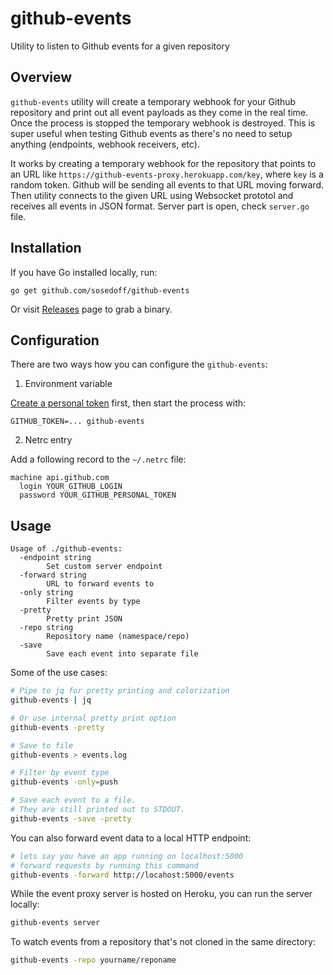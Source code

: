 # github-events

Utility to listen to Github events for a given repository

## Overview

`github-events` utility will create a temporary webhook for your Github repository
and print out all event payloads as they come in the real time. Once the process is
stopped the temporary webhook is destroyed. This is super useful when testing Github
events as there's no need to setup anything (endpoints, webhook receivers, etc).

It works by creating a temporary webhook for the repository that points to an 
URL like `https://github-events-proxy.herokuapp.com/key`, where `key` is a random
token. Github will be sending all events to that URL moving forward. Then utility
connects to the given URL using Websocket prototol and receives all events in JSON
format. Server part is open, check `server.go` file.

## Installation

If you have Go installed locally, run:

```
go get github.com/sosedoff/github-events
```

Or visit [Releases](https://github.com/sosedoff/github-events/releases) page to grab a binary.

## Configuration

There are two ways how you can configure the `github-events`:

1. Environment variable

[Create a personal token](https://github.com/settings/tokens/new) first, then start
the process with:

```
GITHUB_TOKEN=... github-events
```

2. Netrc entry

Add a following record to the `~/.netrc` file:

```
machine api.github.com
  login YOUR_GITHUB_LOGIN
  password YOUR_GITHUB_PERSONAL_TOKEN
```

## Usage

```
Usage of ./github-events:
  -endpoint string
    	Set custom server endpoint
  -forward string
    	URL to forward events to
  -only string
    	Filter events by type
  -pretty
    	Pretty print JSON
  -repo string
    	Repository name (namespace/repo)
  -save
    	Save each event into separate file
```

Some of the use cases:

```bash
# Pipe to jq for pretty printing and colorization
github-events | jq

# Or use internal pretty print option
github-events -pretty

# Save to file
github-events > events.log

# Filter by event type
github-events -only=push

# Save each event to a file.
# They are still printed out to STDOUT.
github-events -save -pretty
```

You can also forward event data to a local HTTP endpoint:

```bash
# lets say you have an app running on localhost:5000
# forward requests by running this command
github-events -forward http://locahost:5000/events
```

While the event proxy server is hosted on Heroku, you can run the server locally:

```bash
github-events server
```

To watch events from a repository that's not cloned in the same directory:

```bash
github-events -repo yourname/reponame
```